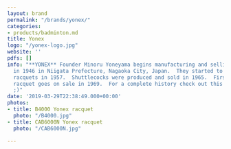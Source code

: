 ```yaml
---
layout: brand
permalink: "/brands/yonex/"
categories:
- products/badminton.md
title: Yonex
logo: "/yonex-logo.jpg"
website: ''
pdfs: []
info: "**YONEX** Founder Minoru Yoneyama begins manufacturing and selling wooden products
  in 1946 in Niigata Prefecture, Nagaoka City, Japan.  They started to make badminton
  racquets in 1957.  Shuttlecocks were produced and sold in 1965.  First aluminum
  racquet goes on sale in 1969.  For a complete history check out this [link](https://www.yonex.co.jp/company/en/about/history/)
  ;)"
date: '2019-03-29T22:38:49.000+00:00'
photos:
- title: B4000 Yonex racquet
  photo: "/B4000.jpg"
- title: CAB6000N Yonex racquet
  photo: "/CAB6000N.jpg"

---
```

